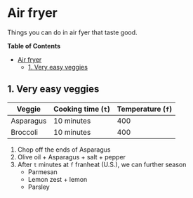 # Air fryer
Things you can do in air fyer that taste good.
<!-- markdown-toc start - Don't edit this section. Run M-x markdown-toc-refresh-toc -->
**Table of Contents**

- [Air fryer](#air-fryer)
    - [1. Very easy veggies](#1-very-easy-veggies)

<!-- markdown-toc end -->

## 1. Very easy veggies
| Veggie    | Cooking time (`t`) | Temperature (`f`) |
|-----------|--------------------|-------------------|
| Asparagus | 10 minutes         | 400               |
| Broccoli  | 10 minutes         | 400               |
1. Chop off the ends of Asparagus
2. Olive oil + Asparagus + salt + pepper
3. After `t` minutes at `f` franheat (U.S.), we can further season
   + Parmesan
   + Lemon zest + lemon
   + Parsley

